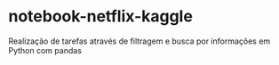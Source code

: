 # notebook-netflix-kaggle
Realização de tarefas através de filtragem e busca por informações em Python com pandas
